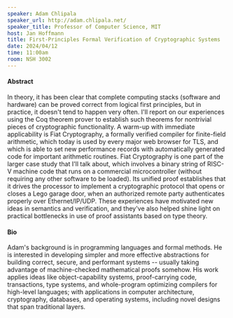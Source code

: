 ```yaml
---
speaker: Adam Chlipala
speaker_url: http://adam.chlipala.net/
speaker_title: Professor of Computer Science, MIT
host: Jan Hoffmann
title: First-Principles Formal Verification of Cryptographic Systems
date: 2024/04/12
time: 11:00am
room: NSH 3002
---
```


#### Abstract
 In theory, it has been clear that complete computing stacks
(software and hardware) can be proved correct from logical first
principles, but in practice, it doesn't tend to happen very often.
I'll report on our experiences using the Coq theorem prover to
establish such theorems for nontrivial pieces of cryptographic
functionality.  A warm-up with immediate applicability is Fiat
Cryptography, a formally verified compiler for finite-field
arithmetic, which today is used by every major web browser for TLS,
and which is able to set new performance records with automatically
generated code for important arithmetic routines.  Fiat Cryptography
is one part of the larger case study that I'll talk about, which
involves a binary string of RISC-V machine code that runs on a
commercial microcontroller (without requiring any other software to be
loaded).  Its unified proof establishes that it drives the processor
to implement a cryptographic protocol that opens or closes a Lego
garage door, when an authorized remote party authenticates properly
over Ethernet/IP/UDP.  These experiences have motivated new ideas in
semantics and verification, and they've also helped shine light on
practical bottlenecks in use of proof assistants based on type theory.

#### Bio
Adam's background is in programming languages and formal methods.  He
is interested in developing simpler and more effective abstractions
for building correct, secure, and performant systems -- usually taking
advantage of machine-checked mathematical proofs somehow.  His work
applies ideas like object-capability systems, proof-carrying code,
transactions, type systems, and whole-program optimizing compilers for
high-level languages; with applications in computer architecture,
cryptography, databases, and operating systems, including novel
designs that span traditional layers.
